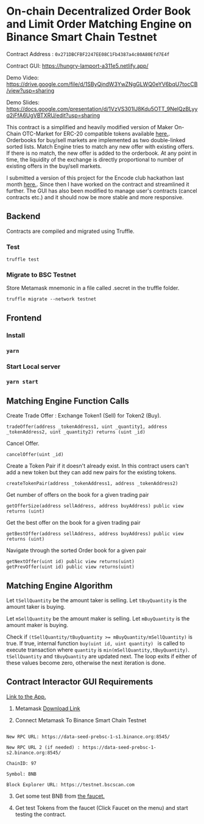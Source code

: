 # On-chain Decentralized Order Book and Limit Order Matching Engine on Binance Smart Chain Testnet

Contract Address : ```0x271DBCFBF2247EE08C1Fb4387a4c80A80Efd7E4f```

Contract GUI: https://hungry-lamport-a311e5.netlify.app/

Demo Video: https://drive.google.com/file/d/1SByQjndW3YwZNgGLWQ0eYV6bqU7tocCB/view?usp=sharing

Demo Slides: https://docs.google.com/presentation/d/1VzVS301IJ8Kdu5OTT_9NelQzBLyyq2jFfA6UgVBTXRU/edit?usp=sharing

This contract is a simplified and heavily modified version of Maker On-Chain OTC-Market for ERC-20 compatible tokens available [here.](https://github.com/daifoundation/maker-otc). Orderbooks for buy/sell markets are implemented as two double-linked sorted lists. Match Engine tries to match any new offer with existing offers. If there is no match, the new offer is added to the orderbook. At any point in time, the liquidity of the exchange is directly proportional to number of existing offers in the buy/sell markets.

I submitted a version of this project for the Encode club hackathon last month [here.](https://github.com/encoderafat/binancedex). Since then I have worked on the contract and streamlined it further. The GUI has also been modified to manage user's contracts (cancel contracts etc.) and it should now be more stable and more responsive.

## Backend

Contracts are compiled and migrated using Truffle.

  ### Test
  ```truffle test```
  
  ### Migrate to BSC Testnet
  
  Store Metamask mnemonic in a file called .secret in the truffle folder.
  
  ```truffle migrate --network testnet```
  

## Frontend

### Install

### `yarn`

### Start Local server

### `yarn start`

## Matching Engine Function Calls

Create Trade Offer : Exchange Token1 (Sell) for Token2 (Buy).

```tradeOffer(address _tokenAddress1, uint _quantity1, address _tokenAddress2, uint _quantity2) returns (uint _id)```

Cancel Offer.

```cancelOffer(uint _id) ```

Create a Token Pair if it doesn't already exist. In this contract users can't add a new token but they can add new pairs for the existing tokens.

```createTokenPair(address _tokenAddress1, address _tokenAddress2) ```

Get number of offers on the book for a given trading pair

```getOfferSize(address sellAddress, address buyAddress) public view returns (uint)```

Get the best offer on the book for a given trading pair

```getBestOffer(address sellAddress, address buyAddress) public view returns (uint)```

Navigate through the sorted Order book for a given pair

```
getNextOffer(uint id) public view returns(uint)
getPrevOffer(uint id) public view returns(uint)
```


## Matching Engine Algorithm

Let `tSellQuantity` be the amount taker is selling.
Let `tBuyQuantity` is the amount taker is buying.

Let `mSellQuantity` be the amount maker is selling.
Let `mBuyQuantity` is the amount maker is buying.

Check if `(tSellQuantity/tBuyQuantity >= mBuyQuantity/mSellQuantity)` is true. If true, internal function `buy(uint id, uint quantity) ` is called to execute transaction where `quantity` is `min(mSellQuantity,tBuyQuantity)`. `tSellQuantity` and `tBuyQuantity` are updated next. The loop exits if either of these values become zero, otherwise the next iteration is done.


## Contract Interactor GUI Requirements

[Link to the App.](https://hungry-lamport-a311e5.netlify.app/)

1. Metamask [Download Link](https://metamask.io/)

2. Connect Metamask To Binance Smart Chain Testnet

```Network Name: Smart Chain - Testnet

New RPC URL: https://data-seed-prebsc-1-s1.binance.org:8545/

New RPC URL 2 (if needed) : https://data-seed-prebsc-1-s2.binance.org:8545/

ChainID: 97

Symbol: BNB

Block Explorer URL: https://testnet.bscscan.com
```

3. Get some test BNB from [the faucet.](https://testnet.binance.org/faucet-smart)

4. Get test Tokens from the faucet (Click Faucet on the menu) and start testing the contract.

